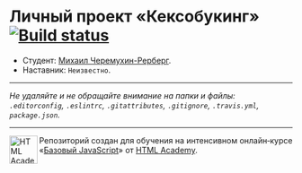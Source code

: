 # Личный проект «Кексобукинг» [![Build status][travis-image]][travis-url]

* Студент: [Михаил Черемухин-Рерберг](https://up.htmlacademy.ru/javascript/11/user/429233).
* Наставник: `Неизвестно`.

---

_Не удаляйте и не обращайте внимание на папки и файлы:_<br>
_`.editorconfig`, `.eslintrc`, `.gitattributes`, `.gitignore`, `.travis.yml`, `package.json`._

---

<a href="https://htmlacademy.ru/intensive/javascript"><img align="left" width="50" height="50" title="HTML Academy" src="https://up.htmlacademy.ru/static/img/intensive/javascript/logo-for-github.svg"></a>

Репозиторий создан для обучения на интенсивном онлайн‑курсе «[Базовый JavaScript](https://htmlacademy.ru/intensive/javascript)» от [HTML Academy](https://htmlacademy.ru).

[travis-image]: https://travis-ci.org/htmlacademy-javascript/429233-keksobooking.svg?branch=master
[travis-url]: https://travis-ci.org/htmlacademy-javascript/429233-keksobooking
